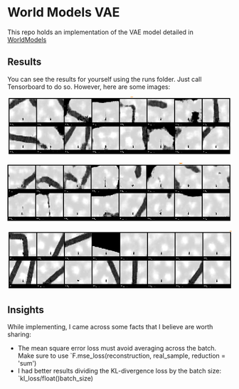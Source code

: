 # World Models VAE 


This repo holds an implementation of the VAE model detailed in [WorldModels](https://github.com/worldmodels.gituhub.io)

## Results
You can see the results for yourself using the runs folder. Just call Tensorboard to do so. 
However, here are some images: 

![Sampling 2500](imgs/recon25.png)

![Sampling 4900](imgs/recon_49.png)

![Reconstruction](imgs/recon5.png)

## Insights 

While implementing, I came across some facts that I believe are worth sharing: 

* The mean square error loss must avoid averaging across the batch. Make sure to use `F.mse_loss(reconstruction, real_sample, reduction = 'sum')
* I had better results dividing the KL-divergence loss by the batch size: `kl_loss/float()batch_size)

 
